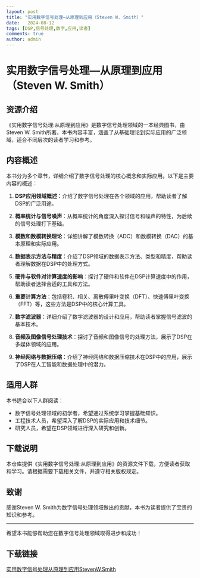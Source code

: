 ```yaml
---
layout: post
title: "实用数字信号处理—从原理到应用（Steven W. Smith）"
date:   2024-08-12
tags: [DSP,信号处理,数字,应用,读者]
comments: true
author: admin
---
```

# 实用数字信号处理—从原理到应用（Steven W. Smith）

## 资源介绍

《实用数字信号处理:从原理到应用》是数字信号处理领域的一本经典图书，由Steven W. Smith所著。本书内容丰富，涵盖了从基础理论到实际应用的广泛领域，适合不同层次的读者学习和参考。

## 内容概述

本书分为多个章节，详细介绍了数字信号处理的核心概念和实际应用。以下是主要内容的概述：

1. **DSP应用领域概述**：介绍了数字信号处理在各个领域的应用，帮助读者了解DSP的广泛用途。

2. **概率统计与信号噪声**：从概率统计的角度深入探讨信号和噪声的特性，为后续的信号处理打下基础。

3. **模数和数模转换理论**：详细讲解了模数转换（ADC）和数模转换（DAC）的基本原理和实际应用。

4. **数据表示方法与精度**：介绍了DSP领域的数据表示方法、类型和精度，帮助读者理解数据在DSP中的处理方式。

5. **硬件与软件对计算速度的影响**：探讨了硬件和软件在DSP计算速度中的作用，帮助读者选择合适的工具和方法。

6. **重要计算方法**：包括卷积、相关、离散傅里叶变换（DFT）、快速傅里叶变换（FFT）等，这些方法是DSP中的核心计算工具。

7. **数字滤波器**：详细介绍了数字滤波器的设计和应用，帮助读者掌握信号滤波的基本技术。

8. **音频及图像信号处理技术**：探讨了音频和图像信号的处理方法，展示了DSP在多媒体领域的应用。

9. **神经网络与数据压缩**：介绍了神经网络和数据压缩技术在DSP中的应用，展示了DSP在人工智能和数据处理中的潜力。

## 适用人群

本书适合以下人群阅读：

- 数字信号处理领域的初学者，希望通过系统学习掌握基础知识。
- 工程技术人员，希望深入了解DSP的实际应用和技术细节。
- 研究人员，希望在DSP领域进行深入研究和创新。

## 下载说明

本仓库提供《实用数字信号处理:从原理到应用》的资源文件下载，方便读者获取和学习。请根据需要下载相关文件，并遵守相关版权规定。

## 致谢

感谢Steven W. Smith为数字信号处理领域做出的贡献，本书为读者提供了宝贵的知识和参考。

---

希望本书能够帮助您在数字信号处理领域取得进步和成功！

## 下载链接

[实用数字信号处理从原理到应用StevenW.Smith](https://pan.quark.cn/s/e7fdb36af1d1)